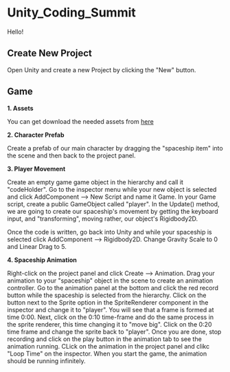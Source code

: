 # Unity_Coding_Summit
Hello!

## **Create New Project**

Open Unity and create a new Project by clicking the "New" button.

## **Game**

**1. Assets**

You can get download the needed assets from [here](https://drive.google.com/drive/folders/1atnrjGfaNKNqSvXR9pbFD1vw5IOXK9C7?usp=sharing)

**2. Character Prefab**

Create a prefab of our main character by dragging the "spaceship item" into the scene and then back to the project panel.
       
**3. Player Movement**

Create an empty game game object in the hierarchy and call it "codeHolder". Go to the inspector menu while your new object is selected and click AddComponent --> New Script and name it Game. In your Game script, create a public GameObject called "player". In the Update() method, we are going to create our spaceship's movement by getting the keyboard input, and "transforming", moving rather, our object's Rigidbody2D. 

Once the code is written, go back into Unity and while your spaceship is selected click AddComponent --> Rigidbody2D. Change Gravity Scale to 0 and Linear Drag to 5. 

**4. Spaceship Animation**

Right-click on the project panel and click Create --> Animation. Drag your animation to your "spaceship" object in the scene to create an animation controller. Go to the animation panel at the bottom and click the red record button while the spaceship is selected from the hierarchy. Click on the button next to the Sprite option in the SpriteRenderer component in the inspector and change it to "player". You will see that a frame is formed at time 0:00. Next, click on the 0:10 time-frame and do the same process in the sprite renderer, this time changing it to "move big". Click on the 0:20 time frame and change the sprite back to "player". Once you are done, stop recording and click on the play button in the animation tab to see the animation running. CLick on the animation in the project panel and clikc "Loop Time" on the inspector. When you start the game, the animation should be running infinitely.

